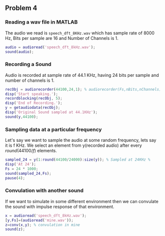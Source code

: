 ## Problem 4

### Reading a wav file in MATLAB

The audio we read is `speech_dft_8KHz.wav` which has sample rate of 8000 Hz, Bits per sample are 16 and Number of Channels is 1.

```matlab
audio = audioread('speech_dft_8kHz.wav');
sound(audio);
```

### Recording a Sound

Audio is recorded at sample rate of 44.1 KHz, having 24 bits per sample and number of channels is 1.

```matlab
recObj = audiorecorder(44100,24,1); % audiorecorder(Fs,nBits,nChannels) 
disp('Start speaking.');
recordblocking(recObj, 5);
disp('End of Recording.');
y = getaudiodata(recObj);
disp('Original Sound sampled at 44.1KHz');
sound(y,44100);
```

### Sampling data at a particular frequency

Let's say we want to sample the audio at some random frequency, lets say it is f KHz. We select an element from y(recorded audio) after every $round(44100/f)$ elements.

```matlab
sampled_24 = y(1:round(44100/24000):size(y)); % Sampled at 24KHz %
disp('At 24');
Fs = 24 * 1000;
sound(sampled_24,Fs);
pause(4);
```

### Convulation with another sound

If we want to simulate in some different environment then we can convulate the sound with impulse response of that environment.

```matlab
x = audioread('speech_dft_8kHz.wav');
[y,Fs]=(audioread('mine.wav'));
z=conv(x,y); % convulation in mine
sound(z);
```
